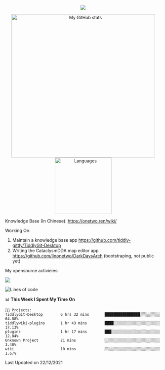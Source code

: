 <a href="https://github.com/linonetwo">
    <p align="center">
        <img src="https://github-profile-trophy.vercel.app/?username=linonetwo&column=7&theme=onedark"/>
    </p>
</a>
<a align="center" href="https://github.com/linonetwo">
  <p align="center">
    <img src="https://github-readme-stats.vercel.app/api?username=linonetwo&show_icons=true&count_private=true" alt="My GitHub stats" width="465"/>
    <img src="https://github-readme-stats.vercel.app/api/top-langs/?username=linonetwo&layout=compact&langs_count=10" alt="Languages" height="183">
  </p>
</a>

Knowledge Base (In Chinese): https://onetwo.ren/wiki/

Working On: 

1. Maintain a knowledge base app https://github.com/tiddly-gittly/TiddlyGit-Desktop
1. Writing the CataclysmDDA map editor app https://github.com/linonetwo/DarkDaysArch (bootstraping, not public yet)

My opensource activieies:

![](https://visitor-badge.glitch.me/badge?page_id=linonetwo.linonetwo)

<!--START_SECTION:waka-->
![Lines of code](https://img.shields.io/badge/From%20Hello%20World%20I%27ve%20Written-2%20Million%20lines%20of%20code-blue)

📊 **This Week I Spent My Time On** 

```text
🐱‍💻 Projects: 
TiddlyGit-Desktop        6 hrs 32 mins       ████████████████░░░░░░░░░   64.88% 
tiddlywiki-plugins       1 hr 43 mins        ████░░░░░░░░░░░░░░░░░░░░░   17.13% 
plugins                  1 hr 17 mins        ███░░░░░░░░░░░░░░░░░░░░░░   12.84% 
Unknown Project          21 mins             ░░░░░░░░░░░░░░░░░░░░░░░░░   3.48% 
wiki                     10 mins             ░░░░░░░░░░░░░░░░░░░░░░░░░   1.67%

```


 Last Updated on 22/12/2021
<!--END_SECTION:waka-->
